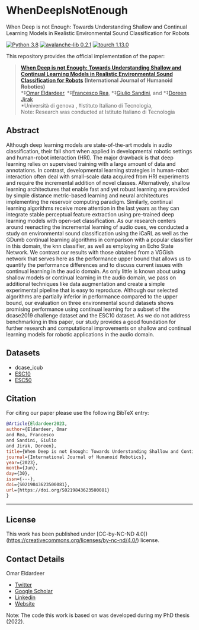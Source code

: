 # WhenDeepIsNotEnough
When Deep is not Enough: Towards Understanding Shallow and Continual Learning Models in Realistic Environmental Sound Classification for Robots

[![Python 3.8](https://img.shields.io/badge/Python-3.8-3776AB.svg?logo=python)](https://www.python.org/) [![avalanche-lib 0.2.1](https://img.shields.io/badge/Avalance--lib-0.2.1-blue)](https://github.com/ContinualAI/avalanche/tree/v0.2.1) [![tourch 1.13.0](https://img.shields.io/badge/tourch-1.13.0-blue)](https://pytorch.org/)


This repository provides the official implementation of the paper:
> **[When Deep is not Enough: Towards Understanding Shallow and Continual Learning Models in Realistic Environmental Sound Classification for Robots](https://lpaperlink) (International Journal of Humanoid Robotics)**<br>
>*‡[Omar Eldardeer](https://scholar.google.com/citations?user=2xry9p8AAAAJ&hl),  *‡[Francesco Rea](https://scholar.google.com/citations?user=6rh0-d8AAAAJ&hl),   *‡[Giulio Sandini](https://scholar.google.com/citations?user=5mSnPlwAAAAJ&hl),  and *‡[Doreen Jirak](https://scholar.google.com/citations?user=-HgMDDYAAAAJ&hl)<br>
> *Università di genova , ‡Istituto Italiano di Tecnologia,<br>
> Note: Research was conducted at Istituto Italiano di Tecnologia <br>
## Abstract

Although deep learning models are state-of-the-art models in audio classification, their fall short when applied in developmental robotic settings and human-robot interaction (HRI). The major drawback is that deep learning relies on supervised training with a large amount of data and annotations. In contrast, developmental learning strategies in human-robot interaction often deal with small-scale data acquired from HRI experiments and require the incremental addition of novel classes. Alternatively, shallow learning architectures that enable fast and yet robust learning are provided by simple distance metric-based learning and neural architectures implementing the reservoir computing paradigm. Similarly, continual learning algorithms receive more attention in the last years as they can integrate stable perceptual feature extraction using pre-trained deep learning models with open-set classification. As our research centers around reenacting the incremental learning of audio cues, we conducted a study on environmental sound classification using the iCaRL as well as the GDumb continual learning algorithms in comparison with a popular classifier in this domain, the knn classifier, as well as employing an Echo State Network. We contrast our results with those obtained
from a VGGish network that serves here as the performance upper bound that allows us to quantify the performance differences and to discuss current issues with continual learning in the audio domain. As only little is known about using shallow models or continual learning in the audio domain, we pass on additional techniques like data augmentation and create a simple experimental pipeline that is easy to reproduce. Although our selected algorithms are partially inferior in performance compared to the upper bound, our evaluation on three environmental sound datasets shows promising performance using continual learning for a subset of the dcase2019 challenge dataset and the ESC10 dataset. As we do not address benchmarking in this paper, our study provides a good foundation for further research and computational improvements on shallow and continual learning models for robotic applications in the audio domain.


## Datasets

* dcase_icub
* [ESC10](https://github.com/karolpiczak/ESC-50)
* [ESC50](https://github.com/karolpiczak/ESC-50)


## <a name="Citing SVOAWP"></a> Citation
For citing our paper please use the following BibTeX entry:
```BibTeX
@Article{Eldardeer2023,
author={Eldardeer, Omar
and Rea, Francesco
and Sandini, Giulio
and Jirak, Doreen},
title={When Deep is not Enough: Towards Understanding Shallow and Continual Learning Models in Realistic Environmental Sound Classification for Robots},
journal={International Journal of Humanoid Robotics},
year={2023},
month={Jun},
day={30},
issn={---},
doi={S0219843623500081},
url={https://doi.org/S0219843623500081}
}
```
---

## License

This work has been published under [CC-by-NC-ND 4.0])(https://creativecommons.org/licenses/by-nc-nd/4.0/) license.


## Contact Details


Omar Eldardeer
* [Twitter](https://twitter.com/omareldardear)
* [Google Scholar](https://scholar.google.com/citations?user=2xry9p8AAAAJ&hl)
* [Linkedin](https://www.linkedin.com/in/omar-eldardear/)
* [Website](https://www.iit.it/people/omar-eldardeer )


Note: The code this work is based on was developed during my PhD thesis (2022).
